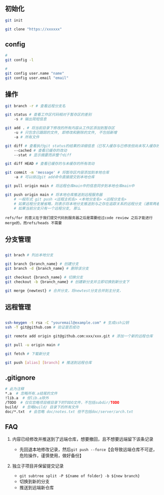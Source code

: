 ## 初始化
```bash
git init

git clone "https://xxxxxx"
```
## config
```bash
# 
git config -l

#
git config user.name "name"
git config user.email "email"

```

## 操作
```bash
git branch -r # 查看远程分支名

git status # 查看工作区代码相对于暂存区的差别
	-s # 输出简短信息

git add . # 将当前目录下修改的所有内容从工作区添加到暂存区
	-u # 只包含已跟踪的文件, 即修改和删除的文件, 不包括新增
	-a # 所有文件

git diff # 查看执行git status的结果的详细信息（已写入缓存与已修改但尚未写入缓存的改动的区别）
	--cached # 查看已缓存的改动
	--stat # 显示摘要而非整个diff

git diff HEAD # 查看已缓存的与未缓存的所有改动

git commit -m 'message' # 将暂存区内容添加到本地仓库
	-a # 可以绕过git add命令直接提交到本地仓库

git pull origin main # 将远程仓库main中的信息同步到本地仓库main中

git push origin main # 将本地仓库推送到远程服务器
	# 一般形式 git push <远程主机名> <本地分支名> <远程分支名> 
	# 如果远程分支被省略，则表示将本地分支推送到与之存在追踪关系的远程分支（通常两者同名），如果该远程分支不存在，则会被新建
	# 如果当前分支只有一个远程分支, 那么

```

`refs/for 的意义在于我们提交代码到服务器之后是需要经过code review 之后才能进行merge的，而refs/heads 不需要`


## 分支管理
```bash

git brach # 列出本地分支

git branch {branch_name} # 创建分支
git branch -d {branch_name} # 删除该分支

git checkout {branch_name} # 切换分支
git checkout -b {branch_name} # 创建新分支并立即切换到新分支下

git merge {newtest} # 合并分支，将newtest分支合并到主分支，
```

## 远程管理
```bash

ssh-keygen -t rsa -C "youremail@example.com" # 生成ssh公钥
ssh -T git@github.com # 验证是否成功

git remote add origin git@github.com:xxx/xxx.git # 添加一个新的远程仓库

git pull -u origin main # 

git fetch # 下载新分支

git push [alias] [branch] # 推送到远程仓库
```

## .gitignore
```bash
# 此为注释
*.a  # 忽略所有.a结尾的文件
!lib.a  # 但lib.a除外
/TODO  # 仅仅忽略项目根目录下的TODO文件，不包括subdir/TODO
build/  # 忽略build/ 目录下的所有文件
doc/*.txt  # 会忽略 doc/notes.txt 但不包括doc/server/arch.txt

```






## FAQ

1. 内容已经修改并推送到了远端仓库，想要撤回，且不想要远端留下该条记录
	- 先回退本地修改记录，然后`git push --force`【会导致远端仓库不可逆，危险操作，谨慎使用，做好备份】

2. 独立子项目并保留提交记录
	- `git subtree split -P ${name of folder} -b ${new branch}`
	- 切换到新的分支
	- 推送到远端新仓库